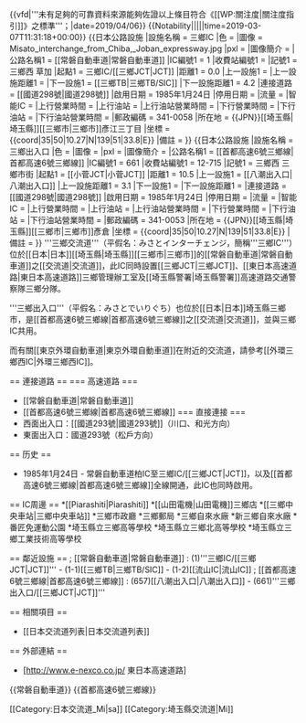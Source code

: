 {{vfd|'''未有足夠的可靠資料來源能夠佐證以上條目符合《[[WP:關注度|關注度指引]]》之標準'''；|date=2019/04/06}}
{{Notability|||||time=2019-03-07T11:31:18+00:00}}
{{日本公路設施
|設施名稱 = 三鄉IC
|色 = 
|圖像 = Misato_interchange_from_Chiba,_Joban_expressway.jpg
|pxl = 
|圖像簡介 = 
|公路名稱1 = [[常磐自動車道|常磐自動車道]]
|IC編號1 = 1
|收費站編號1 = 
|記號1 = 三鄉西 草加
|起點1 = 三鄉IC/[[三鄉JCT|JCT]]
|距離1 = 0.0
|上一設施1 = 
|上一設施距離1 = 
|下一設施1 = [[三鄉TB|三鄉TB/SIC]]
|下一設施距離1 = 4.2
|連接道路 = [[國道298號|國道298號]]
|啟用日期 = 1985年1月24日
|停用日期 = 
|流量 = 
|智能IC = 
|上行營業時間 = 
|上行油站 = 
|上行油站營業時間 = 
|下行營業時間 = 
|下行油站 = 
|下行油站營業時間 = 
|郵政編碼 = 341-0058
|所在地 = {{JPN}}[[埼玉縣|埼玉縣]][[三鄉市|三鄉市]]彥江三丁目
|坐標 = {{coord|35|50|10.27|N|139|51|33.8|E}}
|備註 = 
}}
{{日本公路設施
|設施名稱 = 三鄉出入口
|色 = 
|圖像 = 
|pxl = 
|圖像簡介 = 
|公路名稱1 = [[首都高速6號三鄉線|首都高速6號三鄉線]]
|IC編號1 = 661
|收費站編號1 = 12-715
|記號1 = 三鄉西 三鄉市街
|起點1 = [[小菅JCT|小菅JCT]]
|距離1 = 10.5
|上一設施1 = [[八潮出入口|八潮出入口]]
|上一設施距離1 = 3.1
|下一設施1 = 
|下一設施距離1 = 
|連接道路 = [[國道298號|國道298號]]
|啟用日期 = 1985年1月24日
|停用日期 = 
|流量 = 
|智能IC = 
|上行營業時間 = 
|上行油站 = 
|上行油站營業時間 = 
|下行營業時間 = 
|下行油站 = 
|下行油站營業時間 = 
|郵政編碼 = 341-0053
|所在地 = {{JPN}}[[埼玉縣|埼玉縣]][[三鄉市|三鄉市]]彥倉
|坐標 = {{coord|35|50|10.27|N|139|51|33.8|E}}
|備註 = 
}}
'''三鄉交流道'''（平假名：みさとインターチェンジ，簡稱'''三鄉IC'''）位於[[日本|日本]][[埼玉縣|埼玉縣]][[三鄉市|三鄉市]]的[[常磐自動車道|常磐自動車道]]之[[交流道|交流道]]，此IC同時設置[[三鄉JCT|三鄉JCT]]、[[東日本高速道路|東日本高速道路]]三鄉管理辦工室及[[埼玉縣警署|埼玉縣警署]]高速道路交通警察隊三鄉分隊。

'''三鄉出入口'''（平假名：みさとでいりぐち）也位於[[日本|日本]]埼玉縣三鄉市，是[[首都高速6號三鄉線|首都高速6號三鄉線]]之[[交流道|交流道]]，並與三鄉IC共用。

而有關[[東京外環自動車道|東京外環自動車道]]在附近的交流道，請參考[[外環三鄉西IC|外環三鄉西IC]]。

== 連接道路 ==
=== 高速道路 ===
* [[常磐自動車道|常磐自動車道]]
* [[首都高速6號三鄉線|首都高速6號三鄉線]]
=== 直接連接 ===
* 西面出入口：[[國道293號|國道293號]]（川口、和光方向）
* 東面出入口：國道293號（松戶方向）

== 历史 ==
* 1985年1月24日 - 常磐自動車道柏IC至三鄉IC/[[三鄉JCT|JCT]]，以及[[首都高速6號三鄉線|首都高速6號三鄉線]]全線開通，此IC也同時啟用。

== IC周邊 ==
*[[Piarashiti|Piarashiti]]
*[[山田電機|山田電機]]三鄉店
*[[三鄉中央車站|三鄉中央車站]]
*三鄉市政廳
*三鄉郵局
*三鄉自來水廠
*新三鄉自來水廠
*番匠免運動公園
*埼玉縣立三鄉高等學校
*埼玉縣立三鄉北高等學校
*埼玉縣立三鄉工業技術高等學校

== 鄰近設施 ==
; [[常磐自動車道|常磐自動車道]]
: (1)'''三鄉IC/[[三鄉JCT|JCT]]''' - (1-1)[[三鄉TB|三鄉TB/SIC]] - (1-2)[[流山IC|流山IC]]
; [[首都高速6號三鄉線|首都高速6號三鄉線]]
: (657)[[八潮出入口|八潮出入口]] - (661)'''三鄉出入口/[[三鄉JCT|JCT]]'''

== 相關項目 ==
* [[日本交流道列表|日本交流道列表]]

== 外部連結 ==
* [http://www.e-nexco.co.jp/ 東日本高速道路]

{{常磐自動車道}}
{{首都高速6號三鄉線}}

[[Category:日本交流道_Mi|sa]]
[[Category:埼玉縣交流道|Mi]]